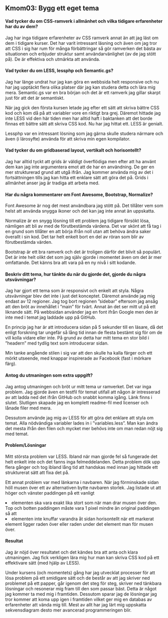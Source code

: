 Kmom03: Bygg ett eget tema
------------------------------------
#### Vad tycker du om CSS-ramverk i allmänhet och vilka tidigare erfarenheter har du av dem?
Jag har inga tidigare erfarenheter av CSS ramverk annat än att jag läst om dem i tidigare kurser. Det har varit intressant läsning och även om jag tror att CSS i sig har rum för många förbättringar så gör ramverken det bästa av situationen och erbjuder struktur samt användarvänlighet (av de jag stött på). De är effektiva och utmärkta att använda.

#### Vad tycker du om LESS, lessphp och Semantic.gs?
Jag har länge undrat hur jag kan göra en webbsida helt responsive och nu har jag upptäckt flera olika platser där jag kan studera detta och lära mig mera. Semantic.gs var en bra början och det är ett ramverk jag gillar skarpt just för att det är semantiskt.

När jag gick den första kursen letade jag efter ett sätt att skriva bättre CSS kod och kom då på att variabler vore en riktigt bra grej. Däremot hittade jag inte LESS vid den här tiden men har alltid haft i baktanken att det borde finnas ett bättre sätt att skriva CSS kod. Nu har jag hittat ett. LESS är genialt.

Lessphp var en intressant lösning som jag gärna skulle studera närmare och även (i lärosyfte) använda för att skriva min egen kompilator.

#### Vad tycker du om gridbaserad layout, vertikalt och horisontellt?
Jag har alltid tyckt att grids är väldigt överflödiga men efter att ha använt dem kan jag inte argumentera emot att de har en användning. De ger en mer strukturerad grund att utgå ifrån. Jag kommer använda mig av det i fortsättningen tills jag kan hitta ett enklare sätt att göra det på. Grids i allmänhet anser jag är tradiga att arbeta med.

#### Har du några kommentarer om Font Awesome, Bootstrap, Normalize?
Font Awesome är nog det mest användbara jag stött på. Det tillåter vem som helst att använda snygga ikoner och det kan jag inte annat än uppskatta.

Normalize är en snygg lösning till ett problem jag tidigare försökt lösa, nämligen att bli av med de förutbestämda värdena. Det var skönt att få tag i en grund som tillåter en att börja ifrån noll utan att behöva ändra saker överallt i sin kod. Det tar helt enkelt bort en del av röran som blir av förutbestämda värden.

Bootstrap är ett bra ramverk och det är troligen därför det blivit så populärt. Det är inte helt olikt det som jag själv gjorde i momentet även om det är mer omfattande. Det känns bra att vara på en ny nivå i sitt kodande.

#### Beskriv ditt tema, hur tänkte du när du gjorde det, gjorde du några utsvävningar?
Jag har gjort ett tema som är responsivt och enkelt att styla. Några utsvävningar blev det inte i just det konceptet. Däremot använde jag mig endast av 12 regioner. Jag tog bort regionen ”sidebar” eftersom jag ansåg att den bröt av innehållet i ”main” för tvärt. Annat än det ser mitt ut på ett liknande sätt. På webbsidan använder jag en font ifrån Google men den är inte med i temat jag laddade upp på GitHub.

En princip jag har är att introducera sidan på 5 sekunder till en läsare, då det enligt forskning tar ungefär så lång tid innan de flesta bestämt sig för om de vill kolla vidare eller inte. På grund av detta har mitt tema en stor bild i ”headern” med tydlig text som introducerar sidan.

Min tanke angående stilen i sig var att den skulle ha kalla färger och ett mörkt utseende, med knappar inspirerade av Facebook (fast i mörkare färg).

#### Antog du utmaningen som extra uppgift?
Jag antog utmaningen och bröt ur mitt tema ur ramverket. Det var inga problem. Jag gjorde även en testfil för temat utifall att någon är intresserad av att ladda ned det ifrån GitHub och snabbt komma igång. Länk finns i slutet. Slutligen skapade jag en komplett readme-fil med licenser och lånade filer med mera.

Dessutom använde jag mig av LESS för att göra det enklare att styla om temat. Alla nödvändiga variabler lades in i ”variables.less”. Man kan ändra det mesta ifrån den filen och mycket mer behövs inte om man redan nöjt sig med temat.

#### Problem/Lösningar
Mitt största problem var LESS. Ibland när man gjorde fel så fungerade det helt enkelt inte och det fanns inga felmeddelanden. Detta problem dök upp flera gånger och tog ibland lång tid att handskas med innan jag hittade ett strukturerat sätt att fixa det på. 

Ett annat problem var med länkarna i navbaren. När jag förminskade sidan höll musen över ett av alternativen bytte navbaren storlek. Jag listade ut att höger och vänster paddingen på ett vanligt <li> elementen ska vara exakt lika stort som när man drar musen över den. Top och botten paddingen måste vara 1 pixel mindre än original paddingen så att <li> elementen inte knuffar varandra åt sidan horisontellt när ett markerat element ligger raden över eller raden under det element man för musen över. 

#### Resultat
Jag är nöjd över resultatet och det kändes bra att anta och klara utmaningen. Jag fick verkligen lära mig hur man kan skriva CSS kod på ett effektivare sätt (med hjälp av LESS). 

Under kursens (och momentets) gång har jag utvecklat processer för att lösa problem på ett smidigare sätt och de består av att jag skriver ned problemet på ett papper, går igenom det steg för steg, skriver ned tänkbara lösningar och resonerar mig fram till den som passar bäst. Detta är något jag kommer ta med mig i framtiden. Dessutom sparar jag de lösningar jag tror kommer att koma upp igen i framtiden vilket ger mig en databas av erfarenheter att vända mig till. Mest av allt har jag lärt mig uppskatta sekvensdiagram desto mer avancerad programmeringen blir.
